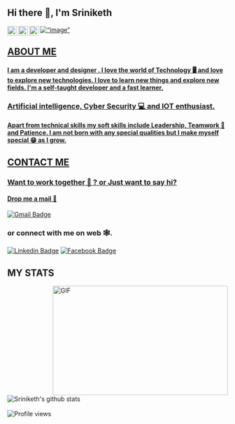 
## Hi there 👋, I'm Sriniketh

<a href="https://www.facebook.com/sriniketh28/" target="_blank">
  <img align="left" alt="Sriniketh Muppaneni's Facebook" width="22px" src="https://cdn.jsdelivr.net/npm/simple-icons@v3/icons/facebook.svg" />
</a>
<a href="https://www.linkedin.com/in/sriniketh-muppaneni-8b0b3417b/" target="_blank">
  <img align="left" alt="Sriniketh Muppaneni's Linkdein" width="22px" src="https://cdn.jsdelivr.net/npm/simple-icons@v3/icons/linkedin.svg" />
</a>
<a href="https://medium.com/@sriniketh28" target="_blank">
  <img align="left" alt="Sriniketh Muppaneni's Medium" width="22px" src="https://cdn.jsdelivr.net/npm/simple-icons@v3/icons/medium.svg" />

<img align=“center” src="https://i.postimg.cc/Bbmg0Csx/github.png" alt=“image” width=“100%”/>

## ABOUT ME 

#### I am a developer and designer . I love the world of Technology 🖥 and love to explore new technologies. I love to learn new things and explore new fields. I'm a self-taught developer and a fast learner.

### Artificial intelligence, Cyber Security 💻 and IOT enthusiast.

#### Apart from technical skills my soft skills include Leadership, Teamwork 🤝 and Patience. I am not born with any special qualities but I make myself special 😁 as I grow.

## CONTACT ME

### Want to work together 🤝 ? or Just want to say hi? 

#### Drop me a mail 📩 
[![Gmail Badge](https://img.shields.io/badge/-sriniketh28@gmail.com-c14438?style=flat-square&logo=Gmail&logoColor=white&link=mailto:sriniketh@gmail.com)](mailto:sriniketh28@gmail.com) 
### or connect with me on web 🕸.
[![Linkedin Badge](https://img.shields.io/badge/SrinikethMuppaneni-blue?style=flat-square&logo=Linkedin&logoColor=white&link=https://www.linkedin.com/in/sriniketh-muppaneni-8b0b3417b/)](https://www.linkedin.com/in/sriniketh-muppaneni-8b0b3417b/)
[![Facebook Badge](https://img.shields.io/badge/SriNiketh-3A549E?style=flat-square&logo=Facebook&logoColor=white&link=https://www.facebook.com/sriniketh28/)](https://www.facebook.com/sriniketh28/)

## MY STATS

<img align="right" height="250" width="400" alt="GIF" src="https://miro.medium.com/max/1360/1*IRGHmiGsa16stedQvIaZfw.gif" />


![Sriniketh's github stats](https://github-readme-stats.vercel.app/api?username=sriniketh28&show_icons=true&theme=highcontrast)
<br>
<br>
![Profile views](https://gpvc.arturio.dev/sriniketh28)
